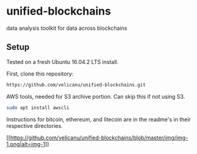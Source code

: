 # unified-blockchains
data analysis toolkit for data across blockchains

## Setup
Tested on a fresh Ubuntu 16.04.2 LTS install. 

First, clone this repository:
```bash
https://github.com/velicanu/unified-blockchains.git
```

AWS tools, needed for S3 archive portion. Can skip this if not using S3.
```bash
sudo apt install awscli
```

Instructions for bitcoin, ethereum, and litecoin are in the readme's in their respective directories.

[[https://github.com/velicanu/unified-blockchains/blob/master/img/img-1.png|alt=img-1]]


